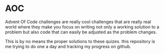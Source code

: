 # AOC

Advent Of Code challenges are really cool challenges that are really real world where they make you focus on writing not only a working solution to a problem but also code that can easily be adjusted as the problem changes.

This is by no means the proper solutions to these quizes. this repository is me trying to do one a day and tracking my progress on github.
